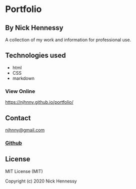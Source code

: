 # Portfolio
## By Nick Hennessy
A collection of my work and information for professional use.
## Technologies used
* html
* CSS
* markdown

### View Online
https://njhnny.github.io/portfolio/
## Contact
njhnny@gmail.com
### [Github](https://github.com/njhnny/portfolio)
## License
 
MIT License (MIT)

Copyright (c) 2020 Nick Hennessy